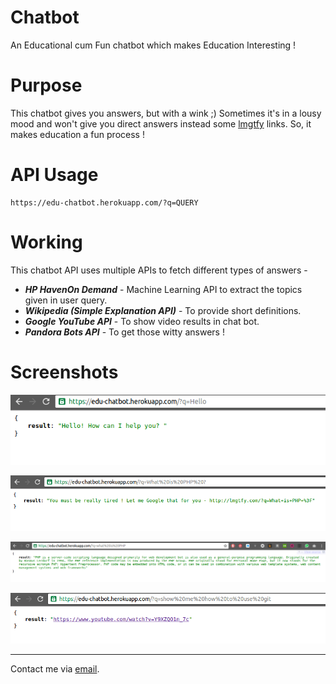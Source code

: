 # Chatbot
An Educational cum Fun chatbot which makes Education Interesting !

# Purpose
This chatbot gives you answers, but with a wink ;)
Sometimes it's in a lousy mood and won't give you direct answers instead some [lmgtfy](http://lmgtfy.com/) links. So, it makes education a fun process !

# API Usage
```
https://edu-chatbot.herokuapp.com/?q=QUERY
```

# Working
This chatbot API uses multiple APIs to fetch different types of answers -
* ***HP HavenOn Demand*** - Machine Learning API to extract the topics given in user query.
* ***Wikipedia (Simple Explanation API)*** - To provide short definitions.
* ***Google YouTube API*** - To show video results in chat bot.
* ***Pandora Bots API*** - To get those witty answers !

# Screenshots
![Screenshot 1](img/ss/ss1.png)

![Screenshot 2](img/ss/ss2.png)

![Screenshot 3](img/ss/ss3.png)

![Screenshot 4](img/ss/ss4.png)

--------------------------

Contact me via [email](http://scr.im/3hmx).